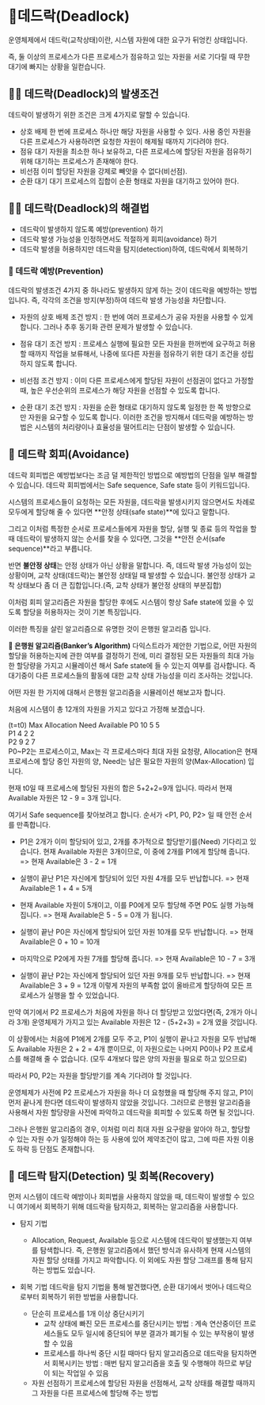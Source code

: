 # 📌데드락(Deadlock)
운영체제에서 데드락(교착상태)이란, 시스템 자원에 대한 요구가 뒤엉킨 상태입니다.

즉, 둘 이상의 프로세스가 다른 프로세스가 점유하고 있는 자원을 서로 기다릴 때 무한 대기에 빠지는 상황을 일컫습니다.

## 👨‍💻 데드락(Deadlock)의 발생조건
데드락이 발생하기 위한 조건은 크게 4가지로 말할 수 있습니다.

- 상호 배제
한 번에 프로세스 하나만 해당 자원을 사용할 수 있다. 사용 중인 자원을 다른 프로세스가 사용하려면 요청한 자원이 해제될 때까지 기다려야 한다.
- 점유 대기
자원을 최소한 하나 보유하고, 다른 프로세스에 할당된 자원을 점유하기 위해 대기하는 프로세스가 존재해야 한다.
- 비선점
이미 할당된 자원을 강제로 빼앗을 수 없다(비선점).
- 순환 대기
대기 프로세스의 집합이 순환 형태로 자원을 대기하고 있어야 한다.


## 👨‍💻 데드락(Deadlock)의 해결법

- 데드락이 발생하지 않도록 예방(prevention) 하기
- 데드락 발생 가능성을 인정하면서도 적절하게 회피(avoidance) 하기
- 데드락 발생을 허용하지만 데드락을 탐지(detection)하여, 데드락에서 회복하기


### 🚀 데드락 예방(Prevention)
데드락의 발생조건 4가지 중 하나라도 발생하지 않게 하는 것이 데드락을 예방하는 방법입니다. 즉, 각각의 조건을 방지(부정)하여 데드락 발생 가능성을 차단합니다.

- 자원의 상호 배제 조건 방지 : 한 번에 여러 프로세스가 공유 자원을 사용할 수 있게 합니다.
그러나 추후 동기화 관련 문제가 발생할 수 있습니다.
- 점유 대기 조건 방지 : 프로세스 실행에 필요한 모든 자원을 한꺼번에 요구하고 허용할 때까지 작업을 보류해서, 나중에 또다른 자원을 점유하기 위한 대기 조건을 성립하지 않도록 합니다.

- 비선점 조건 방지 : 이미 다른 프로세스에게 할당된 자원이 선점권이 없다고 가정할 때, 높은 우선순위의 프로세스가 해당 자원을 선점할 수 있도록 합니다.
- 순환 대기 조건 방지 : 자원을 순환 형태로 대기하지 않도록 일정한 한 쪽 방향으로만 자원을 요구할 수 있도록 합니다.
이러한 조건을 방지해서 데드락을 예방하는 방법은 시스템의 처리량이나 효율성을 떨어트리는 단점이 발생할 수 있습니다.


## 🚀 데드락 회피(Avoidance)
데드락 회피법은 예방법보다는 조금 덜 제한적인 방법으로 예방법의 단점을 일부 해결할 수 있습니다.
데드락 회피법에서는 Safe sequence, Safe state 등이 키워드입니다.

시스템의 프로세스들이 요청하는 모든 자원을, 데드락을 발생시키지 않으면서도 차례로 모두에게 할당해 줄 수 있다면 **안정 상태(safe state)**에 있다고 말합니다.

그리고 이처럼 특정한 순서로 프로세스들에게 자원을 할당, 실행 및 종료 등의 작업을 할 때 데드락이 발생하지 않는 순서를 찾을 수 있다면, 그것을 **안전 순서(safe sequence)**라고 부릅니다.

반면 **불안정 상태**는 안정 상태가 아닌 상황을 말합니다. 즉, 데드락 발생 가능성이 있는 상황이며, 교착 상태(데드락)는 불안정 상태일 때 발생할 수 있습니다. 불안정 상태가 교착 상태보다 좀 더 큰 집합입니다.(즉, 교착 상태가 불안정 상태의 부분집합)

이처럼 회피 알고리즘은 자원을 할당한 후에도 시스템이 항상 Safe state에 있을 수 있도록 할당을 허용하자는 것이 기본 특징입니다.

이러한 특징을 살린 알고리즘으로 유명한 것이 은행원 알고리즘 입니다.

**🔑 은행원 알고리즘(Banker’s Algorithm)**
다익스트라가 제안한 기법으로, 어떤 자원의 할당을 허용하는지에 관한 여부를 결정하기 전에, 미리 결정된 모든 자원들의 최대 가능한 할당량을 가지고 시뮬레이션 해서 Safe state에 들 수 있는지 여부를 검사합니다. 즉 대기중이 다른 프로세스들의 활동에 대한 교착 상태 가능성을 미리 조사하는 것입니다.

어떤 자원 한 가지에 대해서 은행원 알고리즘을 시뮬레이션 해보고자 합니다.

처음에 시스템이 총 12개의 자원을 가지고 있다고 가정해 보겠습니다.

(t=t0)	Max	Allocation	Need	Available
P0	10	5	5	 
P1	4	2	2	 
P2	9	2	7	 
P0~P2는 프로세스이고, Max는 각 프로세스마다 최대 자원 요청량, Allocation은 현재 프로세스에 할당 중인 자원의 양, Need는 남은 필요한 자원의 양(Max-Allocation) 입니다.

현재 t0일 때 프로세스에 할당된 자원의 합은 5+2+2=9개 입니다. 따라서 현재 Available 자원은 12 - 9 = 3개 입니다.

여기서 Safe sequence를 찾아보려고 합니다. 순서가 <P1, P0, P2> 일 때 안전 순서를 만족합니다.

- P1은 2개가 이미 할당되어 있고, 2개를 추가적으로 할당받기를(Need) 기다리고 있습니다. 현재 Available 자원은 3개이므로, 이 중에 2개를 P1에게 할당해 줍니다. => 현재 Available은 3 - 2 = 1개
- 실행이 끝난 P1은 자신에게 할당되어 있던 자원 4개를 모두 반납합니다. => 현재 Available은 1 + 4 = 5개

- 현재 Available 자원이 5개이고, 이를 P0에게 모두 할당해 주면 P0도 실행 가능해집니다. => 현재 Available은 5 - 5 = 0개 가 됩니다.
- 실행이 끝난 P0은 자신에게 할당되어 있던 자원 10개를 모두 반납합니다. => 현재 Available은 0 + 10 = 10개
- 마지막으로 P2에게 자원 7개를 할당해 줍니다. => 현재 Available은 10 - 7 = 3개
- 실행이 끝난 P2는 자신에게 할당되어 있던 자원 9개를 모두 반납합니다. => 현재 Available은 3 + 9 = 12개
이렇게 자원의 부족함 없이 올바르게 할당하여 모든 프로세스가 실행을 할 수 있었습니다.

만약 여기에서 P2 프로세스가 처음에 자원을 하나 더 할당받고 있었다면(즉, 2개가 아니라 3개) 운영체제가 가지고 있는 Available 자원은 12 - (5+2+3) = 2개 였을 것입니다.

이 상황에서는 처음에 P1에게 2개를 모두 주고, P1이 실행이 끝나고 자원을 모두 반납해도 Available 자원은 2 + 2 = 4개 뿐이므로, 이 자원으로는 나머지 P0이나 P2 프로세스를 해결해 줄 수 없습니다. (모두 4개보다 많은 양의 자원을 필요로 하고 있으므로)

따라서 P0, P2는 자원을 할당받기를 계속 기다려야 할 것입니다.

운영체제가 사전에 P2 프로세스가 자원을 하나 더 요청했을 때 할당해 주지 않고, P1이 먼저 끝나게 한다면 데드락이 발생하지 않았을 것입니다. 그러므로 은행원 알고리즘을 사용해서 자원 할당량을 사전에 파악하고 데드락을 회피할 수 있도록 하면 될 것입니다.

그러나 은행원 알고리즘의 경우, 이처럼 미리 최대 자원 요구량을 알아야 하고, 할당할 수 있는 자원 수가 일정해야 하는 등 사용에 있어 제약조건이 많고, 그에 따른 자원 이용도 하락 등 단점도 존재합니다.

## 🚀 데드락 탐지(Detection) 및 회복(Recovery)
먼저 시스템이 데드락 예방이나 회피법을 사용하지 않았을 때, 데드락이 발생할 수 있으니 여기에서 회복하기 위해 데드락을 탐지하고, 회복하는 알고리즘을 사용합니다.

- 탐지 기법
    - Allocation, Request, Available 등으로 시스템에 데드락이 발생했는지 여부를 탐색합니다. 즉, 은행원 알고리즘에서 했던 방식과 유사하게 현재 시스템의 자원 할당 상태를 가지고 파악합니다.
이 외에도 자원 할당 그래프를 통해 탐지하는 방법도 있습니다.

- 회복 기법
  데드락을 탐지 기법을 통해 발견했다면, 순환 대기에서 벗어나 데드락으로부터 회복하기 위한 방법을 사용합니다.

    - 단순히 프로세스를 1개 이상 중단시키기
        - 교착 상태에 빠진 모든 프로세스를 중단시키는 방법 : 계속 연산중이던 프로세스들도 모두 일시에 중단되어 부분 결과가 폐기될 수 있는 부작용이 발생할 수 있음
        - 프로세스를 하나씩 중단 시킬 때마다 탐지 알고리즘으로 데드락을 탐지하면서 회복시키는 방법 : 매번 탐지 알고리즘을 호출 및 수행해야 하므로 부담이 되는 작업일 수 있음
    - 자원 선점하기
        프로세스에 할당된 자원을 선점해서, 교착 상태를 해결할 때까지 그 자원을 다른 프로세스에 할당해 주는 방법